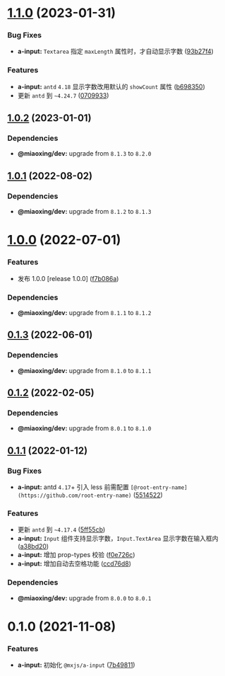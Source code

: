 # [1.1.0](https://github.com/miaoxing/mxjs-a-input/compare/v1.0.2...v1.1.0) (2023-01-31)


### Bug Fixes

* **a-input:** `Textarea` 指定 `maxLength` 属性时，才自动显示字数 ([93b27f4](https://github.com/miaoxing/mxjs-a-input/commit/93b27f46079270d89b94dfc714f6e1ff27664c41))


### Features

* **a-input:** `antd` `4.18` 显示字数改用默认的 `showCount` 属性 ([b698350](https://github.com/miaoxing/mxjs-a-input/commit/b6983503bb00d4f9c04b2986d407ea1e787c9475))
* 更新 `antd` 到 `~4.24.7` ([0709933](https://github.com/miaoxing/mxjs-a-input/commit/0709933e44d629afed04274c3d9912ca2ea49bb2))

## [1.0.2](https://github.com/miaoxing/mxjs-a-input/compare/v1.0.1...v1.0.2) (2023-01-01)





### Dependencies

* **@miaoxing/dev:** upgrade from `8.1.3` to `8.2.0`

## [1.0.1](https://github.com/miaoxing/mxjs-a-input/compare/v1.0.0...v1.0.1) (2022-08-02)





### Dependencies

* **@miaoxing/dev:** upgrade from `8.1.2` to `8.1.3`

# [1.0.0](https://github.com/miaoxing/mxjs-a-input/compare/v0.1.3...v1.0.0) (2022-07-01)


### Features

* 发布 1.0.0 [release 1.0.0] ([f7b086a](https://github.com/miaoxing/mxjs-a-input/commit/f7b086a8339aeadc5f5c6bb4f89749908e18c2ec))





### Dependencies

* **@miaoxing/dev:** upgrade from `8.1.1` to `8.1.2`

## [0.1.3](https://github.com/miaoxing/mxjs-a-input/compare/v0.1.2...v0.1.3) (2022-06-01)





### Dependencies

* **@miaoxing/dev:** upgrade from `8.1.0` to `8.1.1`

## [0.1.2](https://github.com/miaoxing/mxjs-a-input/compare/v0.1.1...v0.1.2) (2022-02-05)





### Dependencies

* **@miaoxing/dev:** upgrade from `8.0.1` to `8.1.0`

## [0.1.1](https://github.com/miaoxing/mxjs-a-input/compare/v0.1.0...v0.1.1) (2022-01-12)


### Bug Fixes

* **a-input:** antd `4.17`+ 引入 less 前需配置 `[@root-entry-name](https://github.com/root-entry-name)` ([5514522](https://github.com/miaoxing/mxjs-a-input/commit/551452271eb6152b354a14098092358fe3132d29))


### Features

* 更新 `antd` 到 `~4.17.4` ([5ff55cb](https://github.com/miaoxing/mxjs-a-input/commit/5ff55cb05175123ec80f5367d7da182869bac159))
* **a-input:** `Input` 组件支持显示字数，`Input.TextArea` 显示字数在输入框内 ([a38bd20](https://github.com/miaoxing/mxjs-a-input/commit/a38bd20ddda3a92a5147a2c964f846ed5608638d))
* **a-input:** 增加 prop-types 校验 ([f0e726c](https://github.com/miaoxing/mxjs-a-input/commit/f0e726cee29169bf64f1109460f68c5232e5359b))
* **a-input:** 增加自动去空格功能 ([ccd76d8](https://github.com/miaoxing/mxjs-a-input/commit/ccd76d837b5eab875a9ade6fd68e73f9d571026e))





### Dependencies

* **@miaoxing/dev:** upgrade from `8.0.0` to `8.0.1`

# 0.1.0 (2021-11-08)


### Features

* **a-input:** 初始化 `@mxjs/a-input` ([7b49811](https://github.com/miaoxing/mxjs-a-input/commit/7b49811e6e9df011373e4e85e09f94ca4444ba43))
